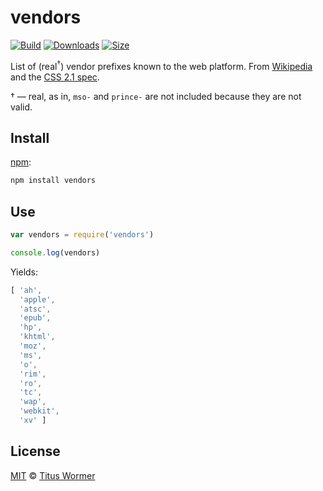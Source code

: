 # vendors

[![Build][build-badge]][build]
[![Downloads][downloads-badge]][downloads]
[![Size][size-badge]][size]

<!--lint disable no-html-->

List of (real<sup>†</sup>) vendor prefixes known to the web platform.
From [Wikipedia][wiki] and the [CSS 2.1 spec][spec].

† — real, as in, `mso-` and `prince-` are not included because they are
not valid.

## Install

[npm][]:

```sh
npm install vendors
```

## Use

```js
var vendors = require('vendors')

console.log(vendors)
```

Yields:

```js
[ 'ah',
  'apple',
  'atsc',
  'epub',
  'hp',
  'khtml',
  'moz',
  'ms',
  'o',
  'rim',
  'ro',
  'tc',
  'wap',
  'webkit',
  'xv' ]
```

## License

[MIT][license] © [Titus Wormer][author]

<!-- Definitions -->

[build-badge]: https://img.shields.io/travis/wooorm/vendors.svg

[build]: https://travis-ci.org/wooorm/vendors

[downloads-badge]: https://img.shields.io/npm/dm/vendors.svg

[downloads]: https://www.npmjs.com/package/vendors

[size-badge]: https://img.shields.io/bundlephobia/minzip/vendors.svg

[size]: https://bundlephobia.com/result?p=vendors

[npm]: https://docs.npmjs.com/cli/install

[license]: license

[author]: https://wooorm.com

[wiki]: https://en.wikipedia.org/wiki/CSS_hack#Browser_prefixes

[spec]: https://www.w3.org/TR/CSS21/syndata.html#vendor-keyword-history

